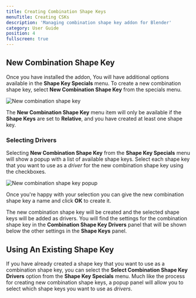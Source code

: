 ```yaml
---
title: Creating Combination Shape Keys
menuTitle: Creating CSKs
description: 'Managing combination shape key addon for Blender'
category: User Guide
position: 4
fullscreen: true
---
```

## New Combination Shape Key

Once you have installed the addon, You will have additional options available in the
**Shape Key Specials** menu. To create a new combination shape key, select
**New Combination Shape Key** from the specials menu.

![New combination shape key](/new_csk.png)

<alert>The **New Combination Shape Key** menu item will only be available if the 
**Shape Keys** are set to **Relative**, and you have created at least one shape key.</alert>

### Selecting Drivers

Selecting **New Combination Shape Key** from the **Shape Key Specials** menu will show a popup
with a list of available shape keys. Select each shape key that you want to use as a *driver*
for the new combination shape key using the checkboxes.

![New combination shape key popup](/new_csk_popup.png)

Once you're happy with your selection you can give the new combination shape key a name and click
**OK** to create it.

The new combination shape key will be created and the selected shape keys will be added as drivers.
You will find the settings for the combination shape key in the **Combination Shape Key Drivers**
panel that will be shown below the other settings in the **Shape Keys** panel.

## Using An Existing Shape Key

If you have already created a shape key that you want to use as a combination shape key, you can
select the **Select Combination Shape Key Drivers** option from the **Shape Key Specials** menu.
Much like the process for creating new combination shape keys, a popup panel will allow you to
select which shape keys you want to use as *drivers*.
